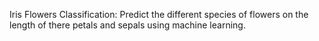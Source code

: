 Iris Flowers Classification:
Predict the different species of flowers on the length of there petals and sepals using machine learning.
